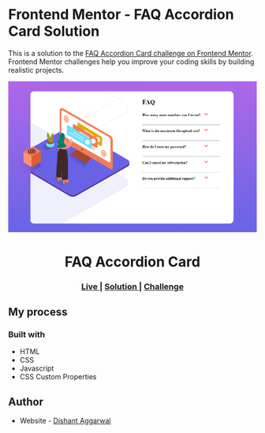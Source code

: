 # Frontend Mentor - FAQ Accordion Card Solution

This is a solution to the [FAQ Accordion Card challenge on Frontend Mentor](https://www.frontendmentor.io/challenges/faq-accordion-card-XlyjD0Oam). Frontend Mentor challenges help you improve your coding skills by building realistic projects. 

<img src="./images/Screenshot.png" alt="preview"/>


<h1 align="center">FAQ Accordion Card</h1>

<div align="center">
  <h3>
    <a href="https://dishantagg24.github.io/faq-accordion-card/" color="white">
      Live
    </a>
    <span> | </span>
    <a href="https://github.com/dishantagg24/faq-accordion-card">
      Solution
    </a>
   <span> | </span>
    <a href="https://www.frontendmentor.io/challenges/faq-accordion-card-XlyjD0Oam">
      Challenge
    </a>
  </h3>
</div>

## My process

### Built with

- HTML
- CSS
- Javascript
- CSS Custom Properties

## Author

- Website - [Dishant Aggarwal](https://portfolio-site-dishantagg24.vercel.app/)
